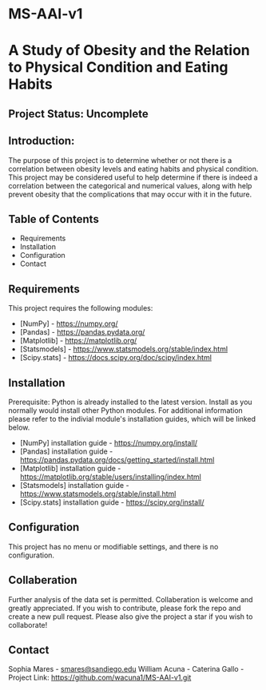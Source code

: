 # MS-AAI-v1
# A Study of Obesity and the Relation to Physical Condition and Eating Habits
## Project Status: Uncomplete
## Introduction:
The purpose of this project is to determine whether or not there is a correlation between obesity levels and eating habits and physical condition. This project may be considered useful to help determine if there is indeed a correlation between the categorical and numerical values, along with help prevent obesity that the complications that may occur with it in the future. 
## Table of Contents
- Requirements
- Installation
- Configuration
- Contact
## Requirements
This project requires the following modules:
- [NumPy] - https://numpy.org/
- [Pandas] - https://pandas.pydata.org/
- [Matplotlib] - https://matplotlib.org/
- [Statsmodels] - https://www.statsmodels.org/stable/index.html
- [Scipy.stats] - https://docs.scipy.org/doc/scipy/index.html
## Installation
Prerequisite: Python is already installed to the latest version.
Install as you normally would install other Python modules. For additional information please refer to the indivial module's installation guides, which will be linked below.
- [NumPy] installation guide - https://numpy.org/install/
- [Pandas] installation guide - https://pandas.pydata.org/docs/getting_started/install.html
- [Matplotlib] installation guide - https://matplotlib.org/stable/users/installing/index.html
- [Statsmodels] installation guide - https://www.statsmodels.org/stable/install.html
- [Scipy.stats] installation guide - https://scipy.org/install/
## Configuration
This project has no menu or modifiable settings, and there is no configuration. 
## Collaberation
Further analysis of the data set is permitted. Collaberation is welcome and greatly appreciated. 
If you wish to contribute, please fork the repo and create a new pull request. 
Please also give the project a star if you wish to collaborate! 
## Contact
Sophia Mares - smares@sandiego.edu
William Acuna - 
Caterina Gallo - 
Project Link: https://github.com/wacuna1/MS-AAI-v1.git